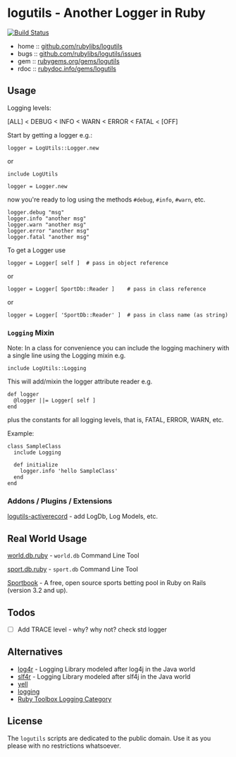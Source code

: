 # logutils - Another Logger in Ruby

[![Build Status](https://secure.travis-ci.org/geraldb/logutils.png?branch=master)](http://travis-ci.org/geraldb/logutils)

* home :: [github.com/rubylibs/logutils](https://github.com/rubylibs/logutils)
* bugs :: [github.com/rubylibs/logutils/issues](https://github.com/rubylibs/logutils)
* gem  :: [rubygems.org/gems/logutils](https://rubygems.org/gems/logutils)
* rdoc :: [rubydoc.info/gems/logutils](http://rubydoc.info/gems/logutils)


## Usage

Logging levels:

[ALL] < DEBUG < INFO < WARN < ERROR < FATAL < [OFF]


Start by getting a logger e.g.:

    logger = LogUtils::Logger.new

or

    include LogUtils
   
    logger = Logger.new

now you're ready to log using the methods `#debug`, `#info`, `#warn`, etc.

    logger.debug "msg"
    logger.info "another msg"
    logger.warn "another msg"
    logger.error "another msg"
    logger.fatal "another msg"


To get a Logger use

    logger = Logger[ self ]  # pass in object reference

or

    logger = Logger[ SportDb::Reader ]    # pass in class reference

or

    logger = Logger[ 'SportDb::Reader' ]  # pass in class name (as string)


### `Logging` Mixin

Note: In a class for convenience you can include the logging machinery
with a single line using the Logging mixin e.g.

    include LogUtils::Logging

This will add/mixin the logger attribute reader e.g.

    def logger
      @logger ||= Logger[ self ]
    end

plus the constants for all logging levels, that is, FATAL, ERROR, WARN, etc.

Example:

    class SampleClass
      include Logging
    
      def initialize
        logger.info 'hello SampleClass'
      end
    end


### Addons / Plugins / Extensions

[logutils-activerecord](https://github.com/rubylibs/logutils-activerecord) - add LogDb, Log Models, etc.



## Real World Usage

[world.db.ruby](https://github.com/worlddb/world.db.ruby) - `world.db` Command Line Tool

[sport.db.ruby](https://github.com/sportdb/sport.db.ruby) - `sport.db` Command Line Tool

[Sportbook](https://github.com/openbookie) - A free, open source sports betting pool
in Ruby on Rails (version 3.2 and up). 


## Todos

- [ ] Add TRACE level - why? why not? check std logger


## Alternatives

* [log4r](https://github.com/colbygk/log4r)  - Logging Library modeled after log4j in the Java world
* [slf4r](https://github.com/mkristian/slf4r) - Logging Library modeled after slf4j in the Java world
* [yell](https://github.com/rudionrails/yell)
* [logging](https://github.com/TwP/logging)
* [Ruby Toolbox Logging Category](https://www.ruby-toolbox.com/categories/Logging)


## License

The `logutils` scripts are dedicated to the public domain.
Use it as you please with no restrictions whatsoever.
